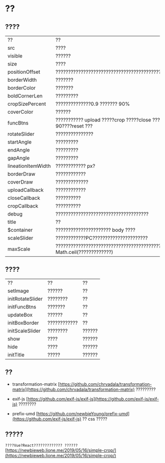 # ??

## ????

<table style="word-break: normal;">
	<tr>
		<td>??</td>
		<td>??</td>
		<td>??</td>
	</tr>
	<tr>
		<td>src</td>
		<td>????</td>
		<td>??</td>
	</tr>
	<tr>
		<td>visible</td>
		<td>??????</td>
		<td>??</td>
	</tr>
	<tr>
		<td>size</td>
		<td>????</td>
		<td>??</td>
	</tr>
	<tr>
		<td>positionOffset</td>
		<td>???????????????????????????????????????????????</td>
		<td>??</td>
	</tr>
	<tr>
		<td>borderWidth</td>
		<td>???????</td>
		<td>??</td>
	</tr>
	<tr>
		<td>borderColor</td>
		<td>???????</td>
		<td>??</td>
	</tr>
	<tr>
		<td>boldCornerLen</td>
		<td>?????????</td>
		<td>??</td>
	</tr>
	<tr>
		<td>cropSizePercent</td>
		<td>??????????????0.9 ??????? 90%</td>
		<td>??</td>
	</tr>
	<tr>
		<td>coverColor</td>
		<td>??????</td>
		<td>??</td>
	</tr>
	<tr>
		<td>funcBtns</td>
		<td>??????????? upload ?????crop ?????close ???around 90????reset ???</td>
		<td>??</td>
	</tr>
	<tr>
		<td>rotateSlider</td>
		<td>???????????????</td>
		<td>??</td>
	</tr>
	<tr>
		<td>startAngle</td>
		<td>?????????</td>
		<td>??</td>
	</tr>
	<tr>
		<td>endAngle</td>
		<td>?????????</td>
		<td>??</td>
	</tr>
	<tr>
		<td>gapAngle</td>
		<td>?????????</td>
		<td>??</td>
	</tr>
	<tr>
		<td>lineationItemWidth</td>
		<td>???????????? px?</td>
		<td>??</td>
	</tr>
	<tr>
		<td>borderDraw</td>
		<td>????????????</td>
		<td>??</td>
	</tr>
	<tr>
		<td>coverDraw</td>
		<td>?????????????</td>
		<td>??</td>
	</tr>
	<tr>
		<td>uploadCallback</td>
		<td>????????????</td>
		<td>??</td>
	</tr>
	<tr>
		<td>closeCallback</td>
		<td>??????????</td>
		<td>??</td>
	</tr>
	<tr>
		<td>cropCallback</td>
		<td>??????????</td>
		<td>??</td>
	</tr>
	<tr>
		<td>debug</td>
		<td>?????????????????????????????????????</td>
		<td>??????</td>
	</tr>
	<tr>
		<td>title</td>
		<td>??</td>
		<td>??????</td>
	</tr>
	<tr>
		<td>$container</td>
		<td>?????????????????????? body ????</td>
		<td>??????</td>
	</tr>
	<tr>
		<td>scaleSlider</td>
		<td>????????????PC??????????????????????</td>
		<td>??????</td>
	</tr>
	<tr>
		<td>maxScale</td>
		<td>????????????????????????????????????????????????? Math.ceil(?????????????)</td>
		<td>??????</td>
	</tr>
</table>

## ????

<table style="word-break: normal;">
	<tr>
		<td>??</td>
		<td>??</td>
		<td>??</td>
	</tr>
	<tr>
		<td>setImage</td>
		<td>??????</td>
		<td>??</td>
	</tr>
	<tr>
		<td>initRotateSlider</td>
		<td>????????</td>
		<td>??</td>
	</tr>
	<tr>
		<td>initFuncBtns</td>
		<td>???????</td>
		<td>??</td>
	</tr>
	<tr>
		<td>updateBox</td>
		<td>??????</td>
		<td>??</td>
	</tr>
	<tr>
		<td>initBoxBorder</td>
		<td>????????????</td>
		<td>??</td>
	</tr>
	<tr>
		<td>initScaleSlider</td>
		<td>????????</td>
		<td>??????</td>
	</tr>
	<tr>
		<td>show</td>
		<td>????</td>
		<td>??????</td>
	</tr>
	<tr>
		<td>hide</td>
		<td>????</td>
		<td>??????</td>
	</tr>
	<tr>
		<td>initTitle</td>
		<td>?????</td>
		<td>??????</td>
	</tr>
</table>

## ??

- transformation-matrix [https://github.com/chrvadala/transformation-matrix](https://github.com/chrvadala/transformation-matrix) ?????????

- exif-js [https://github.com/exif-js/exif-js](https://github.com/exif-js/exif-js) ????????

- prefix-umd [https://github.com/newbieYoung/prefix-umd](https://github.com/exif-js/exif-js) ?? css ?????

## ?????

`????Vue?React????????????? ??????` [https://newbieweb.lione.me/2019/05/16/simple-crop/](https://newbieweb.lione.me/2019/05/16/simple-crop/)